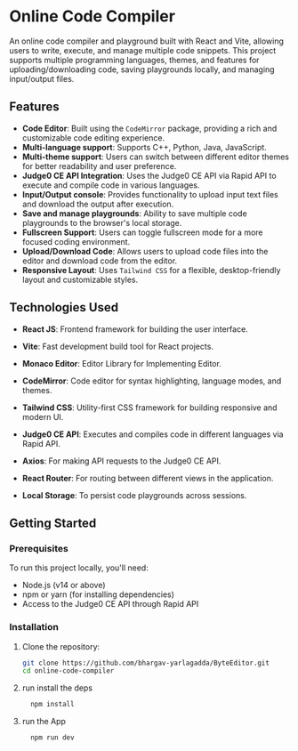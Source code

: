 # Online Code Compiler

An online code compiler and playground built with React and Vite, allowing users to write, execute, and manage multiple code snippets. This project supports multiple programming languages, themes, and features for uploading/downloading code, saving playgrounds locally, and managing input/output files.

## Features

- **Code Editor**: Built using the `CodeMirror` package, providing a rich and customizable code editing experience.
- **Multi-language support**: Supports C++, Python, Java, JavaScript.
- **Multi-theme support**: Users can switch between different editor themes for better readability and user preference.
- **Judge0 CE API Integration**: Uses the Judge0 CE API via Rapid API to execute and compile code in various languages.
- **Input/Output console**: Provides functionality to upload input text files and download the output after execution.
- **Save and manage playgrounds**: Ability to save multiple code playgrounds to the browser's local storage.
- **Fullscreen Support**: Users can toggle fullscreen mode for a more focused coding environment.
- **Upload/Download Code**: Allows users to upload code files into the editor and download code from the editor.
- **Responsive Layout**: Uses `Tailwind CSS` for a flexible, desktop-friendly layout and customizable styles.

## Technologies Used

- **React JS**: Frontend framework for building the user interface.
- **Vite**: Fast development build tool for React projects.
- **Monaco Editor**: Editor Library for Implementing Editor.

- **CodeMirror**: Code editor for syntax highlighting, language modes, and themes.
- **Tailwind CSS**: Utility-first CSS framework for building responsive and modern UI.
- **Judge0 CE API**: Executes and compiles code in different languages via Rapid API.
- **Axios**: For making API requests to the Judge0 CE API.
- **React Router**: For routing between different views in the application.
- **Local Storage**: To persist code playgrounds across sessions.

## Getting Started

### Prerequisites

To run this project locally, you'll need:

- Node.js (v14 or above)
- npm or yarn (for installing dependencies)
- Access to the Judge0 CE API through Rapid API

### Installation

1. Clone the repository:
   ```bash
   git clone https://github.com/bhargav-yarlagadda/ByteEditor.git
   cd online-code-compiler
   ```
2. run install the deps
   ```bash
     npm install
   ```
3. run the App
   ```bash
     npm run dev
   ``` 
  
